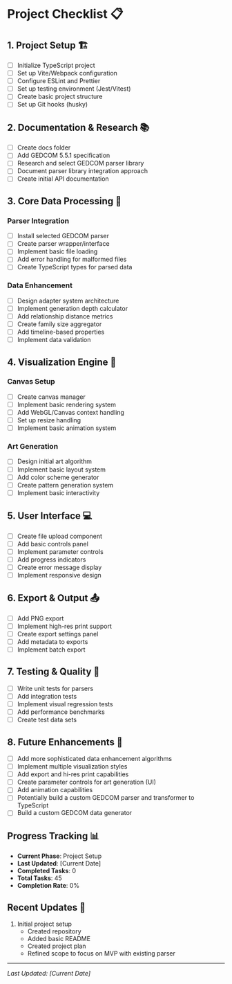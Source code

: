 # Project Checklist 📋

## 1. Project Setup 🏗️

- [ ] Initialize TypeScript project
- [ ] Set up Vite/Webpack configuration
- [ ] Configure ESLint and Prettier
- [ ] Set up testing environment (Jest/Vitest)
- [ ] Create basic project structure
- [ ] Set up Git hooks (husky)

## 2. Documentation & Research 📚

- [ ] Create docs folder
- [ ] Add GEDCOM 5.5.1 specification
- [ ] Research and select GEDCOM parser library
- [ ] Document parser library integration approach
- [ ] Create initial API documentation

## 3. Core Data Processing 🔄

### Parser Integration

- [ ] Install selected GEDCOM parser
- [ ] Create parser wrapper/interface
- [ ] Implement basic file loading
- [ ] Add error handling for malformed files
- [ ] Create TypeScript types for parsed data

### Data Enhancement

- [ ] Design adapter system architecture
- [ ] Implement generation depth calculator
- [ ] Add relationship distance metrics
- [ ] Create family size aggregator
- [ ] Add timeline-based properties
- [ ] Implement data validation

## 4. Visualization Engine 🎨

### Canvas Setup

- [ ] Create canvas manager
- [ ] Implement basic rendering system
- [ ] Add WebGL/Canvas context handling
- [ ] Set up resize handling
- [ ] Implement basic animation system

### Art Generation

- [ ] Design initial art algorithm
- [ ] Implement basic layout system
- [ ] Add color scheme generator
- [ ] Create pattern generation system
- [ ] Implement basic interactivity

## 5. User Interface 💻

- [ ] Create file upload component
- [ ] Add basic controls panel
- [ ] Implement parameter controls
- [ ] Add progress indicators
- [ ] Create error message display
- [ ] Implement responsive design

## 6. Export & Output 📤

- [ ] Add PNG export
- [ ] Implement high-res print support
- [ ] Create export settings panel
- [ ] Add metadata to exports
- [ ] Implement batch export

## 7. Testing & Quality 🧪

- [ ] Write unit tests for parsers
- [ ] Add integration tests
- [ ] Implement visual regression tests
- [ ] Add performance benchmarks
- [ ] Create test data sets

## 8. Future Enhancements 🚀

- [ ] Add more sophisticated data enhancement algorithms
- [ ] Implement multiple visualization styles
- [ ] Add export and hi-res print capabilities
- [ ] Create parameter controls for art generation (UI)
- [ ] Add animation capabilities
- [ ] Potentially build a custom GEDCOM parser and transformer to TypeScript
- [ ] Build a custom GEDCOM data generator

## Progress Tracking 📊

- **Current Phase**: Project Setup
- **Last Updated**: [Current Date]
- **Completed Tasks**: 0
- **Total Tasks**: 45
- **Completion Rate**: 0%

## Recent Updates 🔄

1. Initial project setup
   - Created repository
   - Added basic README
   - Created project plan
   - Refined scope to focus on MVP with existing parser

---

_Last Updated: [Current Date]_
